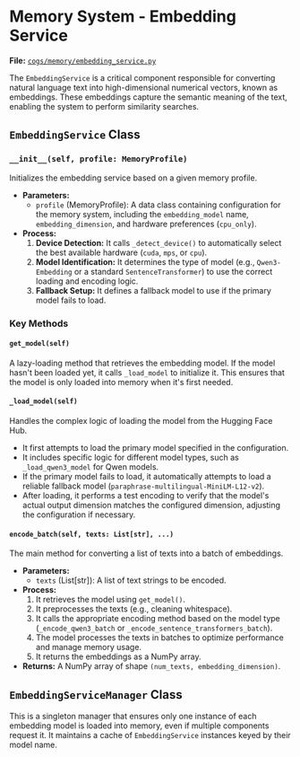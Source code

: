 # Memory System - Embedding Service

**File:** [`cogs/memory/embedding_service.py`](cogs/memory/embedding_service.py)

The `EmbeddingService` is a critical component responsible for converting natural language text into high-dimensional numerical vectors, known as embeddings. These embeddings capture the semantic meaning of the text, enabling the system to perform similarity searches.

## `EmbeddingService` Class

### `__init__(self, profile: MemoryProfile)`

Initializes the embedding service based on a given memory profile.

*   **Parameters:**
    *   `profile` (MemoryProfile): A data class containing configuration for the memory system, including the `embedding_model` name, `embedding_dimension`, and hardware preferences (`cpu_only`).
*   **Process:**
    1.  **Device Detection:** It calls `_detect_device()` to automatically select the best available hardware (`cuda`, `mps`, or `cpu`).
    2.  **Model Identification:** It determines the type of model (e.g., `Qwen3-Embedding` or a standard `SentenceTransformer`) to use the correct loading and encoding logic.
    3.  **Fallback Setup:** It defines a fallback model to use if the primary model fails to load.

### Key Methods

#### `get_model(self)`

A lazy-loading method that retrieves the embedding model. If the model hasn't been loaded yet, it calls `_load_model` to initialize it. This ensures that the model is only loaded into memory when it's first needed.

#### `_load_model(self)`

Handles the complex logic of loading the model from the Hugging Face Hub.
*   It first attempts to load the primary model specified in the configuration.
*   It includes specific logic for different model types, such as `_load_qwen3_model` for Qwen models.
*   If the primary model fails to load, it automatically attempts to load a reliable fallback model (`paraphrase-multilingual-MiniLM-L12-v2`).
*   After loading, it performs a test encoding to verify that the model's actual output dimension matches the configured dimension, adjusting the configuration if necessary.

#### `encode_batch(self, texts: List[str], ...)`

The main method for converting a list of texts into a batch of embeddings.

*   **Parameters:**
    *   `texts` (List[str]): A list of text strings to be encoded.
*   **Process:**
    1.  It retrieves the model using `get_model()`.
    2.  It preprocesses the texts (e.g., cleaning whitespace).
    3.  It calls the appropriate encoding method based on the model type (`_encode_qwen3_batch` or `_encode_sentence_transformers_batch`).
    4.  The model processes the texts in batches to optimize performance and manage memory usage.
    5.  It returns the embeddings as a NumPy array.
*   **Returns:** A NumPy array of shape `(num_texts, embedding_dimension)`.

## `EmbeddingServiceManager` Class

This is a singleton manager that ensures only one instance of each embedding model is loaded into memory, even if multiple components request it. It maintains a cache of `EmbeddingService` instances keyed by their model name.